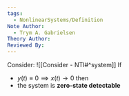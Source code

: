 ```yaml
---
tags:
  - NonlinearSystems/Definition
Note Author:
  - Trym A. Gabrielsen
Theory Author: 
Reviewed By:
---
```

Consider: ![[Consider - NTI#^system]]
If 
- $y(t)\equiv 0 \implies x(t) \rightarrow 0$ 
then 
- the system is **zero-state detectable**

